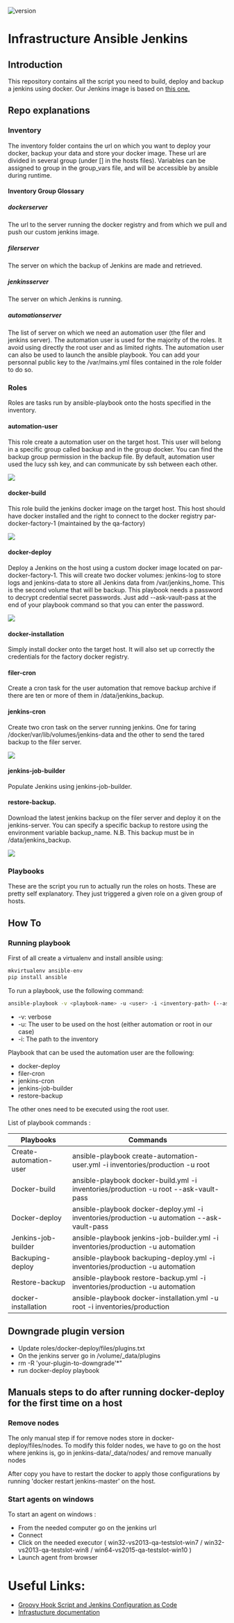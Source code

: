 ![version](https://img.shields.io/badge/version-1.0.0-green.svg)

# Infrastructure Ansible Jenkins
## Introduction
This repository contains all the script you need to build, deploy and backup a jenkins using
docker. Our Jenkins image is based on [this one.](https://hub.docker.com/r/jenkins/jenkins/)

## Repo explanations
### Inventory
The inventory folder contains the url on which you want to deploy your docker, backup your data and
store your docker image. These url are divided in several group (under [] in the hosts files). Variables
can be assigned to group in the group_vars file, and will be accessible by ansible during runtime.

#### Inventory Group Glossary
##### dockerserver
The url to the server running the docker registry and from which we pull and push our custom
jenkins image.

##### filerserver
The server on which the backup of Jenkins are made and retrieved.

##### jenkinsserver
The server on which Jenkins is running.

##### automationserver
The list of server on which we need an automation user (the filer and jenkins server). The
automation user is used for the majority of the roles. It avoid using directly the root user
and as limited rights.
The automation user can also be used to launch the ansible playbook. You can add your personnal
public key to the /var/mains.yml files contained in the role folder to do so.

### Roles
Roles are tasks run by ansible-playbook onto the hosts specified in the inventory.
#### automation-user
This role create a automation user on the target host. This user will belong in a specific group
called backup and in the group docker. You can find the backup group permission in the backup file.
By default, automation user used the lucy ssh key, and can communicate by ssh between each other.

<img src="images/automation-user playbook.jpg">

#### docker-build
This role build the jenkins docker image on the target host. This host should have docker installed
and the right to connect to the docker registry par-docker-factory-1 (maintained by the qa-factory)

<img src="images/docker-build playbook.jpg">

#### docker-deploy
Deploy a Jenkins on the host using a custom docker image located on par-docker-factory-1.
This will create two docker volumes: jenkins-log to store logs and jenkins-data to store all Jenkins data from /var/jenkins_home. This is the second volume that will be backup.
This playbook needs a password to decrypt credential secret passwords.
Just add --ask-vault-pass at the end of your playbook command so that you can enter the password.

<img src="images/docker-deploy playbook.jpg">

#### docker-installation
Simply install docker onto the target host. It will also set up correctly the credentials for the
factory docker registry.

#### filer-cron
Create a cron task for the user automation that remove backup archive if there are ten or more of
them in /data/jenkins_backup.

#### jenkins-cron
Create two cron task on the server running jenkins. One for taring /docker/var/lib/volumes/jenkins-data
and the other to send the tared backup to the filer server.

<img src="images/backuping-deploy playbook.jpg">

#### jenkins-job-builder
Populate Jenkins using jenkins-job-builder.

#### restore-backup.
Download the latest jenkins backup on the filer server and deploy it on the jenkins-server. You can
specify a specific backup to restore using the environment variable backup_name.
N.B. This backup must be in /data/jenkins_backup.

<img src="images/restore-backup playbook.jpg">

### Playbooks
These are the script you run to actually run the roles on hosts.
These are pretty self explanatory. They just triggered a given role on a given group of hosts.

## How To
### Running playbook
First of all create a virtualenv and install ansible using:
```bash
mkvirtualenv ansible-env
pip install ansible
```
To run a playbook, use the following command:
```bash
ansible-playbook -v <playbook-name> -u <user> -i <inventory-path> (--ask-vault-pass)
```
* -v: verbose
* -u: The user to be used on the host (either automation or root in our case)
* -i: The path to the inventory

Playbook that can be used the automation user are the following:
* docker-deploy
* filer-cron
* jenkins-cron
* jenkins-job-builder
* restore-backup

The other ones need to be executed using the root user.

List of playbook commands :

| Playbooks  | Commands |
| ------------- | ------------- |
| Create-automation-user  | ansible-playbook create-automation-user.yml -i inventories/production -u root  |
| Docker-build  | ansible-playbook docker-build.yml -i inventories/production -u root --ask-vault-pass  |
| Docker-deploy | ansible-playbook docker-deploy.yml -i inventories/production -u automation --ask-vault-pass |
| Jenkins-job-builder | ansible-playbook jenkins-job-builder.yml -i inventories/production -u automation |
| Backuping-deploy | ansible-playbook backuping-deploy.yml -i inventories/production -u automation |
| Restore-backup | ansible-playbook restore-backup.yml -i inventories/production -u automation |
| docker-installation | ansible-playbook docker-installation.yml -u root -i inventories/production |

## Downgrade plugin version

- Update roles/docker-deploy/files/plugins.txt
- On the jenkins server go in /volume/_data/plugins
- rm -R 'your-plugin-to-downgrade'*"
- run docker-deploy playbook

## Manuals steps to do after running docker-deploy for the first time on a host
### Remove nodes
The only manual step if for remove nodes store in docker-deploy/files/nodes. To modify this folder nodes, we have to go on the host where jenkins is, go in jenkins-data/_data/nodes/ and remove manually nodes


After copy you have to restart the docker to apply those configurations by running 'docker restart jenkins-master' on the host.

### Start agents on windows
To start an agent on windows :
- From the needed computer go on the jenkins url
- Connect
- Click on the needed executor ( win32-vs2013-qa-testslot-win7 / win32-vs2013-qa-testslot-win8 / win64-vs2015-qa-testslot-win10 )
- Launch agent from browser


# Useful Links:
- [Groovy Hook Script and Jenkins Configuration as Code](http://tdongsi.github.io/blog/2017/12/30/groovy-hook-script-and-jenkins-configuration-as-code/)
- [Infrastucture documentation](https://drive.google.com/open?id=1X9uJNzDCCspRIvIg9hIJyVD0qiEaaXZ7DzJUPfqXbgc)
